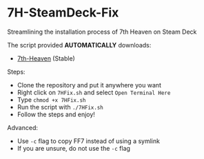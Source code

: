 # 7H-SteamDeck-Fix
Streamlining the installation process of 7th Heaven on Steam Deck

The script provided **AUTOMATICALLY** downloads:
* [7th-Heaven](https://github.com/tsunamods-codes/7th-Heaven/releases/) (Stable)

Steps:
* Clone the repository and put it anywhere you want
* Right click on `7HFix.sh` and select `Open Terminal Here`
* Type `chmod +x 7HFix.sh`
* Run the script with `./7HFix.sh`
* Follow the steps and enjoy!

Advanced:
* Use `-c` flag to copy FF7 instead of using a symlink
* If you are unsure, do not use the `-c` flag
